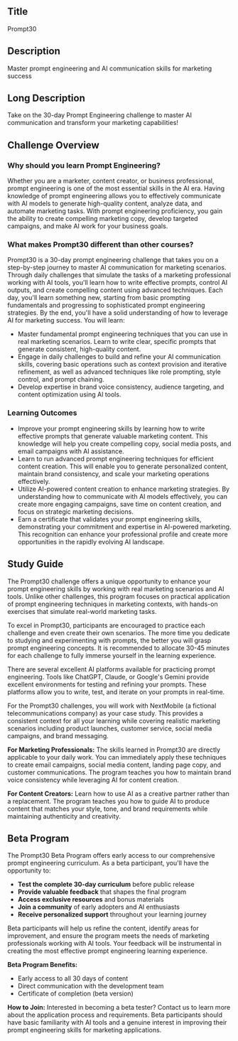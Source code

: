## Title

Prompt30

## Description

Master prompt engineering and AI communication skills for marketing success

## Long Description

Take on the 30-day Prompt Engineering challenge to master AI communication and transform your marketing capabilities!

## Challenge Overview

### **Why should you learn Prompt Engineering?**

Whether you are a marketer, content creator, or business professional, prompt engineering is one of the most essential skills in the AI era. Having knowledge of prompt engineering allows you to effectively communicate with AI models to generate high-quality content, analyze data, and automate marketing tasks. With prompt engineering proficiency, you gain the ability to create compelling marketing copy, develop targeted campaigns, and make AI work for your business goals.

### **What makes Prompt30 different than other courses?**

Prompt30 is a 30-day prompt engineering challenge that takes you on a step-by-step journey to master AI communication for marketing scenarios. Through daily challenges that simulate the tasks of a marketing professional working with AI tools, you'll learn how to write effective prompts, control AI outputs, and create compelling content using advanced techniques. Each day, you'll learn something new, starting from basic prompting fundamentals and progressing to sophisticated prompt engineering strategies. By the end, you'll have a solid understanding of how to leverage AI for marketing success. You will learn:

- Master fundamental prompt engineering techniques that you can use in real marketing scenarios. Learn to write clear, specific prompts that generate consistent, high-quality content.
- Engage in daily challenges to build and refine your AI communication skills, covering basic operations such as context provision and iterative refinement, as well as advanced techniques like role prompting, style control, and prompt chaining.
- Develop expertise in brand voice consistency, audience targeting, and content optimization using AI tools.

### **Learning Outcomes**

- Improve your prompt engineering skills by learning how to write effective prompts that generate valuable marketing content. This knowledge will help you create compelling copy, social media posts, and email campaigns with AI assistance.
- Learn to run advanced prompt engineering techniques for efficient content creation. This will enable you to generate personalized content, maintain brand consistency, and scale your marketing operations effectively.
- Utilize AI-powered content creation to enhance marketing strategies. By understanding how to communicate with AI models effectively, you can create more engaging campaigns, save time on content creation, and focus on strategic marketing decisions.
- Earn a certificate that validates your prompt engineering skills, demonstrating your commitment and expertise in AI-powered marketing. This recognition can enhance your professional profile and create more opportunities in the rapidly evolving AI landscape.

## Study Guide

The Prompt30 challenge offers a unique opportunity to enhance your prompt engineering skills by working with real marketing scenarios and AI tools. Unlike other challenges, this program focuses on practical application of prompt engineering techniques in marketing contexts, with hands-on exercises that simulate real-world marketing tasks.

To excel in Prompt30, participants are encouraged to practice each challenge and even create their own scenarios. The more time you dedicate to studying and experimenting with prompts, the better you will grasp prompt engineering concepts. It is recommended to allocate 30-45 minutes for each challenge to fully immerse yourself in the learning experience.

There are several excellent AI platforms available for practicing prompt engineering. Tools like ChatGPT, Claude, or Google's Gemini provide excellent environments for testing and refining your prompts. These platforms allow you to write, test, and iterate on your prompts in real-time.

For the Prompt30 challenges, you will work with NextMobile (a fictional telecommunications company) as your case study. This provides a consistent context for all your learning while covering realistic marketing scenarios including product launches, customer service, social media campaigns, and brand messaging.

**For Marketing Professionals:** The skills learned in Prompt30 are directly applicable to your daily work. You can immediately apply these techniques to create email campaigns, social media content, landing page copy, and customer communications. The program teaches you how to maintain brand voice consistency while leveraging AI for content creation.

**For Content Creators:** Learn how to use AI as a creative partner rather than a replacement. The program teaches you how to guide AI to produce content that matches your style, tone, and brand requirements while maintaining authenticity and creativity.

## Beta Program

The Prompt30 Beta Program offers early access to our comprehensive prompt engineering curriculum. As a beta participant, you'll have the opportunity to:

- **Test the complete 30-day curriculum** before public release
- **Provide valuable feedback** that shapes the final program
- **Access exclusive resources** and bonus materials
- **Join a community** of early adopters and AI enthusiasts
- **Receive personalized support** throughout your learning journey

Beta participants will help us refine the content, identify areas for improvement, and ensure the program meets the needs of marketing professionals working with AI tools. Your feedback will be instrumental in creating the most effective prompt engineering learning experience.

**Beta Program Benefits:**
- Early access to all 30 days of content
- Direct communication with the development team
- Certificate of completion (beta version)

**How to Join:**
Interested in becoming a beta tester? Contact us to learn more about the application process and requirements. Beta participants should have basic familiarity with AI tools and a genuine interest in improving their prompt engineering skills for marketing applications.